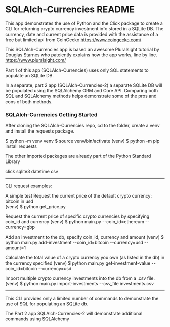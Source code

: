 # SQLAlch-Currencies README

This app demonstrates the use of Python and the Click package to create a CLI for returning crypto currency investment info stored in a SQLite DB. The currency, date and current price data is provided with the assistance of a free but limited api from CoinGecko https://www.coingecko.com/ 

This SQLAlch-Currencies app is based an awesome Pluralsight tutorial by Douglas Starnes who pateiently explains how the app works, line by line. https://www.pluralsight.com/

Part 1 of this app (SQLAlch-Currencies) uses only SQL statements to populate an SQLite DB. 

In a separate, part 2 app (SQLAlch-Currencies-2) a separate SQLite DB will be populated using the SQLAlchemy ORM and Core API. Comparing both SQL and SQLAlchemy methods helps demonstrate some of the pros and cons of both methods.


### SQLAlch-Currencies Getting Started

After cloning the SQLAlch-Currencies repo, cd to the folder, create a venv and install the requests package.

$ python -m venv venv
$ source venv/bin/activate
(venv) $ python -m pip install requests

The other imported packages are already part of the Python Standard Library

  click 
  sqlite3
  datetime
  csv


----------------------------------
CLI request examples: 

A simple test
Request the current price of the default crypto currency: bitcoin in usd  
(venv) $ python get_price.py

Request the current price of specific crypto currencies by specifying coin_id and currency
(venv) $ python main.py --coin_id=ethereum --currency=gbp

Add an investment to the db, specify coin_id, currency and amount
(venv) $ python main.py add-investment --coin_id=bitcoin --currency=usd --amount=1

Calculate the total value of a crypto currency you own (as listed in the db)
in the currency specified
(venv) $ python main.py get-investment-value --coin_id=bitcoin --currency=usd

Import multiple crypto currency investments into the db from a .csv file.
(venv) $ python main.py import-investments --csv_file investments.csv

----------------------------------

This CLI provides only a limited number of commands to demonstrate the use of SQL for populating an SQLite db.

The Part 2 app SQLAlch-Currencies-2 will demonstrate additional commands using SQLAlchemy